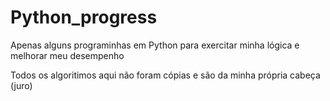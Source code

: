 # Python_progress
Apenas alguns programinhas em Python para exercitar minha lógica e melhorar meu desempenho

Todos os algoritimos aqui não foram cópias e são da minha própria cabeça (juro)
